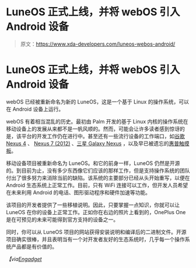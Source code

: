 # LuneOS 正式上线，并将 webOS 引入 Android 设备

> 原文：<https://www.xda-developers.com/luneos-webos-android/>

# LuneOS 正式上线，并将 webOS 引入 Android 设备

webOS 已经被重新命名为新的 LuneOS，这是一个基于 Linux 的操作系统，可以在 Android 设备上运行。

webOS 有着相当混乱的历史。最初由 Palm 开发的基于 Linux 内核的操作系统在移动设备上的发展从来都不是一帆风顺的。然而，可能会让许多读者感到惊讶的是，该平台的开发工作仍在进行中。甚至还有一些流行设备的工作端口，如[谷歌 Nexus 4](http://forum.xda-developers.com/nexus-4) 、 [Nexus 7 (2012)](http://forum.xda-developers.com/nexus-7) 、[三星 Galaxy Nexus](http://forum.xda-developers.com/galaxy-nexus) ，以及早已被遗忘的[惠普触摸板](http://forum.xda-developers.com/hp-touchpad)。

移动设备项目被重新命名为 LuneOS。和它的前身一样，LuneOS 仍然是开源的。到目前为止，没有多少东西像它们应该的那样工作，但是支持操作系统的团队付出了很多努力来消除当前的缺陷。该系统的主要部分已经从头开始重写，以便在 Android 生态系统上正常工作。目前，只有 WiFi 连接可以工作，但开发人员希望在未来利用 Android 的电话、图形驱动程序和硬件加速等功能。

该项目的开发者提供了一些移植说明。因此，只要掌握一点知识，你就可以让 LuneOS 在你的设备上正常工作。正如你在右边的照片上看到的，OnePlus One 是在可预见的未来可能得到官方支持的设备之一。

同时，你可以从 LuneOS 项目的网站获得安装说明和编译后的二进制文件。开源项目确实很棒，并且表明当有一个对开发者友好的生态系统时，几乎每一个操作系统产品都是有价值的。

*【via[Engadget](http://www.engadget.com/2014/09/02/webos-port-renamed-luneos/)*